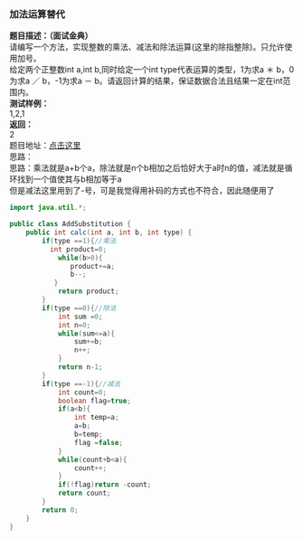 <a name="IR57P"></a>
### 加法运算替代
**题目描述：（面试金典）**<br />请编写一个方法，实现整数的乘法、减法和除法运算(这里的除指整除)。只允许使用加号。<br />给定两个正整数int a,int b,同时给定一个int type代表运算的类型，1为求a ＊ b，0为求a ／ b，-1为求a － b。请返回计算的结果，保证数据合法且结果一定在int范围内。<br />**测试样例：**<br />1,2,1<br />**返回：**<br />2<br />题目地址：[点击这里](https://www.nowcoder.com/practice/73f21c4e681f44be9517f215b7652eb8?tpId=8&tqId=11028&rp=2&ru=/ta/cracking-the-coding-interview&qru=/ta/cracking-the-coding-interview/question-ranking)<br />思路：<br />思路：乘法就是a+b个a，除法就是n个b相加之后恰好大于a时n的值，减法就是循环找到一个值使其与b相加等于a<br />但是减法这里用到了-号，可是我觉得用补码的方式也不符合，因此随便用了

```java
import java.util.*;

public class AddSubstitution {
    public int calc(int a, int b, int type) {
        if(type ==1){//乘法
          int product=0;
            while(b>0){
               product+=a;
               b--;
           }
            return product;
        }
        if(type ==0){//除法
            int sum =0;
            int n=0;
            while(sum<=a){
                sum+=b;
                n++;
            }
            return n-1;
        }
        if(type ==-1){//减法
            int count=0;
            boolean flag=true;
            if(a<b){
                int temp=a;
                a=b;
                b=temp;
                flag =false;
            } 
            while(count+b<a){
                count++;
            }
            if(!flag)return -count;
            return count;
        }
        return 0;
    }
}
```